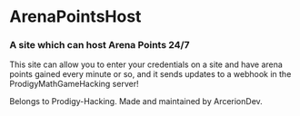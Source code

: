 # ArenaPointsHost
### A site which can host Arena Points 24/7
This site can allow you to enter your credentials on a site and have arena points gained every minute or so, and it sends updates to a webhook in the ProdigyMathGameHacking server!

Belongs to Prodigy-Hacking. Made and maintained by ArcerionDev.
